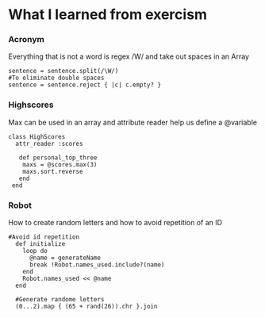 # What I learned from exercism

### Acronym
Everything that is not a word is regex /W/ and take out spaces in an Array

```
sentence = sentence.split(/\W/)
#To eliminate double spaces
sentence = sentence.reject { |c| c.empty? }
```

### Highscores

Max can be used in an array and attribute reader help us define a @variable

```
class HighScores
  attr_reader :scores
  
   def personal_top_three
    maxs = @scores.max(3)
    maxs.sort.reverse
   end
 end

```

### Robot

How to create random letters and how to avoid repetition of an ID

```
#Avoid id repetition
  def initialize
    loop do
      @name = generateName
      break !Robot.names_used.include?(name)
    end
    Robot.names_used << @name
  end
  
  #Generate randome letters
  (0...2).map { (65 + rand(26)).chr }.join
  
 ``` 
